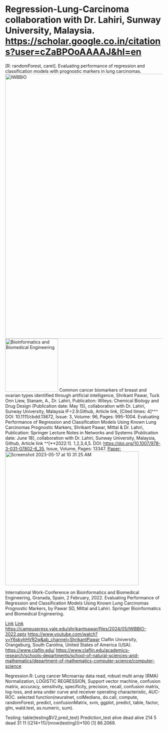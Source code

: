 # Regression-Lung-Carcinoma collaboration with Dr. Lahiri, Sunway University, Malaysia. https://scholar.google.co.in/citations?user=cZaBPOoAAAAJ&hl=en
[R: randomForest, caret].
Evaluating performance of regression and classification models with prognostic markers in lung carcinomas.
<img width="844" alt="IWBBIO" src="https://github.com/spawar2/Regression-Lung-Carcinoma/assets/25118302/2b4d0c58-a38b-455a-98b8-ec9b7a59a7e4">
<img width="169" alt="Bioinformatics and Biomedical Engineering" src="https://github.com/spawar2/Regression-Lung-Carcinoma/assets/25118302/b47119ce-9ea6-45ea-9ce1-c5b115d62340">
Common cancer biomarkers of breast and ovarian types identified through artificial intelligence, Shrikant Pawar, Tuck Onn Liew, Stanam, A., Dr. Lahiri, Publication: Wileys: Chemical Biology and Drug Design (Publication date: May 15), collaboration with Dr. Lahiri, Sunway University, Malaysia IF=2.9.Github, Article link, [Cited times: 4]^^^ DOI: 10.1111/cbdd.13672, Issue: 3, Volume: 96, Pages: 995-1004.
Evaluating Performance of Regression and Classification Models Using Known Lung Carcinomas Prognostic Markers, Shrikant Pawar, Mittal & Dr. Lahiri, Publication: Springer Lecture Notes in Networks and Systems (Publication date: June 18), collaboration with Dr. Lahiri, Sunway University, Malaysia, Github, Article link ^^[**2022:1]. 1,2,3,4,5. DOI: https://doi.org/10.1007/978-3-031-07802-6_35, Issue, Volume, Pages: 13347.
[Paper:](https://link.springer.com/chapter/10.1007/978-3-031-07802-6_35?noAccess=true)
<img width="427" alt="Screenshot 2023-05-17 at 10 31 25 AM" src="https://github.com/spawar2/Regression-Lung-Carcinoma/assets/25118302/32585821-8b43-4b5f-b755-a4c8ab7c2002">

International Work-Conference on Bioinformatics and Biomedical Engineering, Granada, Spain, 2 February, 2022. Evaluating Performance of Regression and Classification Models Using Known Lung Carcinomas Prognostic Markers, by Pawar SD, Mittal and Lahiri. Springer Bioinformatics and Biomedical Engineering.

[Link](https://iwbbio.ugr.es/IWBBIO_2022_PROGRAM.pdf)
[Link](https://www.claflin-computation.com/lab-journey?pgid=ktmii98q-5e06163d-8631-4535-940a-01fe508a9523)
https://campuspress.yale.edu/shrikantpawar/files/2024/05/IWBBIO-2022.pptx
https://www.youtube.com/watch?v=Y6skvhHVR2w&ab_channel=ShrikantPawar
Claflin University, Orangeburg, South Carolina, United States of America (USA). 
https://www.claflin.edu/
https://www.claflin.edu/academics-research/schools-departments/school-of-natural-sciences-and-mathematics/department-of-mathematics-computer-science/computer-science

Regression.R: Lung cancer Microarray data read, robust multi array (RMA) Normalization, LOGISTIC REGRESSION, Support vector machine, confusion matrix, accuracy, sensitivity, specificity, precision, recall, confusion matrix, log-loss, and area under curve and receiver operating characteristic, AUC-ROC.
selected function(neuralnet, colMedians, do.call, compute, randomForest, predict, confusionMatrix, svm, ggplot, predict, table, factor, glm, wald.test, as.numeric, sum).

Testing: table(testing$V2,pred_test) Prediction_test alive dead alive 214 5 dead 31 11 ((214+11)/(nrow(testing)))*100 [1] 86.2069.
